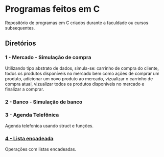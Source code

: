 # Programas feitos em C
Repositório de programas em C criados durante a faculdade ou cursos subsequentes.

## Diretórios


### 1 - Mercado - Simulação de compra
  
   Utilizando tipo abstrato de dados, simula-se: carrinho de compra do cliente, todos os produtos disponíveis no mercado bem como ações de comprar um produto,       adicionar um novo produto ao mercado, vizualizar o carrinho de compra atual, vizualizar todos os produtos disponíveis no mercado e finalizar a comprar.

### 2 - Banco - Simulação de banco

### 3 - Agenda Telefônica
  Agenda telefonica usando struct e funções.
  
### [4 - Lista encadeada](https://github.com/juliaDmiranda/Programas-em-C/tree/main/ListaEncadeada)
  Operações com listas encadeadas.
